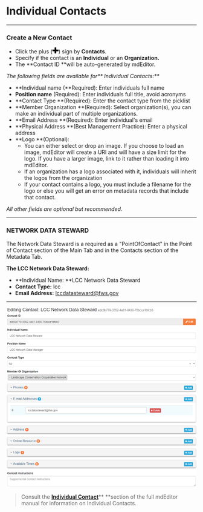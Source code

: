 # Individual Contacts

---

### Create a New Contact

* Click the plus \(![](/assets/symbol_plus_16.png)\) sign by **Contacts**.
* Specify if the contact is an **Individual** or an **Organization.**
* The **Contact ID **will be auto-generated by mdEditor.

_The following fields are available for** Individual Contacts:**_

* **Individual name \(**Required\): Enter individuals full name
* **Position name** \(Required\): Enter individuals full title, avoid acronyms
* **Contact Type **\(Required\): Enter the contact type from the picklist
* **Member Organization **\(Required\): Select organization\(s\), you can make an individual part of multiple organizations.
* **Email Address **\(Required\): Enter individual's email
* **Physical Address **\(Best Management Practice\): Enter a physical address
* **Logo **\(Optional\): 
  * You can either select or drop an image. If you choose to load an image, mdEditor will create a URI and will have a size limit for the logo. If you have a larger image, link to it rather than loading it into mdEditor. 
  * If an organization has a logo associated with it, individuals will inherit the logos from the organization 
  * If your contact contains a logo, you must include a filename for the logo or else you will get an error on metadata records that include that contact.

_All other fields are optional but recommended._

---

### NETWORK DATA STEWARD

The Network Data Steward is a required as a "PointOfContact" in the Point of Contact section of the Main Tab and in the Contacts section of the Metadata Tab. 

**The LCC Network Data Steward:**

* **Individual Name: **LCC Network Data Steward
* **Contact Type:** lcc
* **Email Address:** lccdatasteward@fws.gov

---

![](/assets/individual_contact_window.png)

> Consult the [**Individual Contact**](https://adiwg.gitbooks.io/mdeditor/content/contact/new/individual.html)** **section of the full mdEditor manual for information on Individual Contacts.



